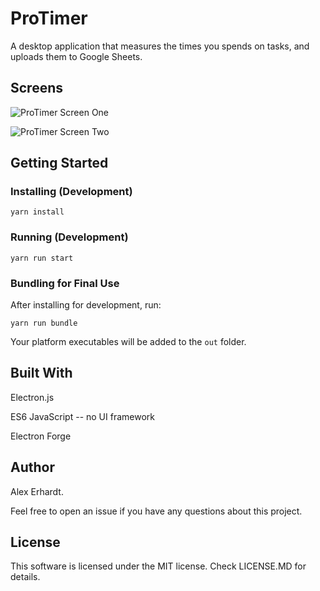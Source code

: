 # ProTimer

A desktop application that measures the times you spends on tasks, and 
uploads them to Google Sheets.

## Screens

![ProTimer Screen One](https://res.cloudinary.com/dxfgtjxiz/image/upload/c_scale,h_288/v1565257105/portfolio/protimer-screenshot.png)

![ProTimer Screen Two](https://res.cloudinary.com/dxfgtjxiz/image/upload/v1565255629/portfolio/protimer-sheets.png)


## Getting Started

### Installing (Development)

`yarn install`

### Running (Development)

`yarn run start`

### Bundling for Final Use

After installing for development, run:

`yarn run bundle`

Your platform executables will be added to the `out` folder.


## Built With

Electron.js

ES6 JavaScript -- no UI framework

Electron Forge

## Author

Alex Erhardt.

Feel free to open an issue if you have any questions about this project.

## License

This software is licensed under the MIT license. Check LICENSE.MD for details.
